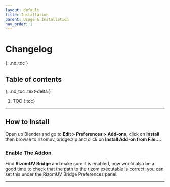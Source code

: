 ```yaml
---
layout: default
title: Installation
parent: Usage & Installation
nav_order: 1
---
```

# Changelog
{: .no_toc }

## Table of contents
{: .no_toc .text-delta }

1. TOC
{:toc}

---

## How to Install

Open up Blender and go to **Edit > Preferences > Add-ons**, click on **install** then browse to rizomuv_bridge.zip and click on **Install Add-on from File...**.

### Enable The Addon

Find **RizomUV Bridge** and make sure it is enabled, now would also be a good time to check that the path to the rizom executable is correct; you can set this under the RizomUV Bridge Preferences panel.

---